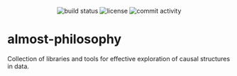 <center>

![build status](https://img.shields.io/github/actions/workflow/status/staneesh/almost-philosophy/python-package.yml?branch=main)
![license](https://img.shields.io/github/license/staneesh/almost-philosophy)
![commit activity](https://img.shields.io/github/commit-activity/m/staneesh/almost-philosophy)

</center>

# almost-philosophy
Collection of libraries and tools for effective exploration of causal structures in data.
